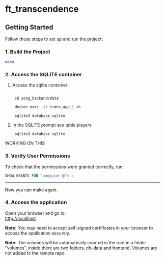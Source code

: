 # ft_transcendence

## Getting Started

Follow these steps to set up and run the project:

### 1. Build the Project

```bash
make
```

### 2. Access the SQLITE container

1. Access the sqlite container:

   	```

 	 cd pong_backend/data
	```

	```sh
	 docker exec -it trans_app_1 sh

	```
	```
	 sqlite3 database.sqlite
	```

3. In the SQLITE prompt see table players

	```
	 sqlite3 database.sqlite
	```
   
   
	
WORKING ON THIS 

### 3. Verify User Permissions

To check that the permissions were granted correctly, run:

```sql
SHOW GRANTS FOR 'ponguser'@'%';
```

---

Now you can make again.

### 4. Access the application

   Open your browser and go to:  
   [http://localhost](http://localhost)

**Note:** You may need to accept self-signed certificates in your browser to access the application securely.




**Note:** The volumes will be automatically created in the root in a folder "volumes", inside there are two folders, db-data and frontend. Volumes are not added to the remote repo. 

